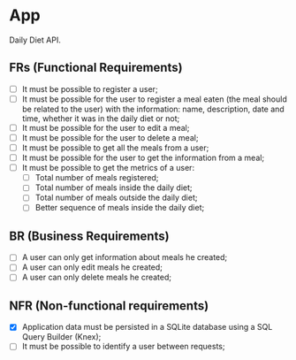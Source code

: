 # App

Daily Diet API.

## FRs (Functional Requirements)

- [ ] It must be possible to register a user;
- [ ] It must be possible for the user to register a meal eaten (the meal should be related to the user) with the information: name, description, date and time, whether it was in the daily diet or not;
- [ ] It must be possible for the user to edit a meal;
- [ ] It must be possible for the user to delete a meal;
- [ ] It must be possible to get all the meals from a user;
- [ ] It must be possible for the user to get the information from a meal;
- [ ] It must be possible to get the metrics of a user:
  - [ ] Total number of meals registered;
  - [ ] Total number of meals inside the daily diet;
  - [ ] Total number of meals outside the daily diet;
  - [ ] Better sequence of meals inside the daily diet;

## BR (Business Requirements)

- [ ] A user can only get information about meals he created;
- [ ] A user can only edit meals he created;
- [ ] A user can only delete meals he created;

## NFR (Non-functional requirements)

- [x] Application data must be persisted in a SQLite database using a SQL Query Builder (Knex);
- [ ] It must be possible to identify a user between requests;